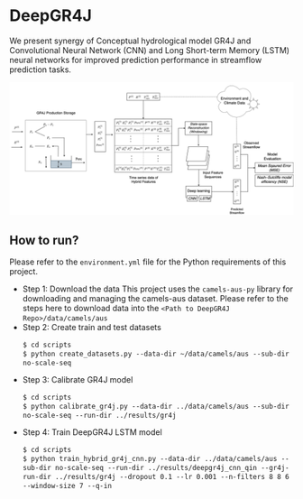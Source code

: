 # DeepGR4J
We present synergy of Conceptual hydrological model GR4J and Convolutional Neural Network (CNN) and Long Short-term Memory (LSTM) neural networks for improved prediction performance in streamflow prediction tasks. 

![alt text](DeepGR4J.jpg "Architecture")


## How to run?
Please refer to the `environment.yml` file for the Python requirements of this project.

- Step 1: Download the data
  This project uses the `camels-aus-py` library for downloading and managing the camels-aus dataset. Please refer to the steps here to download data into the `<Path to DeepGR4J Repo>/data/camels/aus`
- Step 2: Create train and test datasets
  ```
  $ cd scripts
  $ python create_datasets.py --data-dir ~/data/camels/aus --sub-dir no-scale-seq
  ```
- Step 3: Calibrate GR4J model
  ```console
  $ cd scripts
  $ python calibrate_gr4j.py --data-dir ../data/camels/aus --sub-dir no-scale-seq --run-dir ../results/gr4j
  ```
- Step 4: Train DeepGR4J LSTM model
  ```console
  $ cd scripts
  $ python train_hybrid_gr4j_cnn.py --data-dir ../data/camels/aus --sub-dir no-scale-seq --run-dir ../results/deepgr4j_cnn_qin --gr4j-run-dir ../results/gr4j --dropout 0.1 --lr 0.001 --n-filters 8 8 6 --window-size 7 --q-in
  ```
